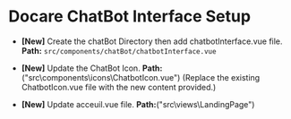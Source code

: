 # Docare ChatBot Interface Setup

- **[New]** Create the chatBot Directory then add chatbotInterface.vue file.
  **Path:** `src/components/chatBot/chatbotInterface.vue`
   
- **[New]** Update the ChatBot Icon.
  **Path:**("src\components\icons\ChatbotIcon.vue")
  (Replace the existing ChatbotIcon.vue file with the new content provided.)

- **[New]** Update acceuil.vue file.
  **Path:**("src\views\LandingPage")

